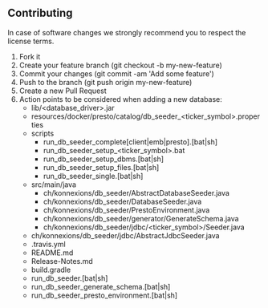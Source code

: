 ## Contributing 

In case of software changes we strongly recommend you to respect the license terms.

1. Fork it
1. Create your feature branch (git checkout -b my-new-feature)
1. Commit your changes (git commit -am 'Add some feature')
1. Push to the branch (git push origin my-new-feature)
1. Create a new Pull Request
1. Action points to be considered when adding a new database:
   - lib/<database_driver>.jar
   - resources/docker/presto/catalog/db_seeder_<ticker_symbol>.properties
   - scripts
     - run_db_seeder_complete[client|emb|presto].[bat|sh]
     - run_db_seeder_setup_<ticker_symbol>.bat
     - run_db_seeder_setup_dbms.[bat|sh]
     - run_db_seeder_setup_files.[bat|sh]
     - run_db_seeder_single.[bat|sh]
   - src/main/java
     - ch/konnexions/db_seeder/AbstractDatabaseSeeder.java
     - ch/konnexions/db_seeder/DatabaseSeeder.java
     - ch/konnexions/db_seeder/PrestoEnvironment.java
     - ch/konnexions/db_seeder/generator/GenerateSchema.java
     - ch/konnexions/db_seeder/jdbc/<ticker_symbol>/<Database>Seeder.java
   - ch/konnexions/db_seeder/jdbc/AbstractJdbcSeeder.java     
   - .travis.yml
   - README.md
   - Release-Notes.md
   - build.gradle
   - run_db_seeder.[bat|sh]
   - run_db_seeder_generate_schema.[bat|sh]
   - run_db_seeder_presto_environment.[bat|sh]
